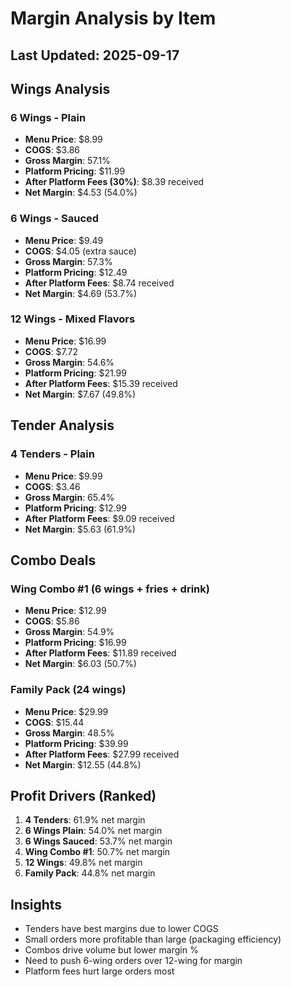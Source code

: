 # Margin Analysis by Item

## Last Updated: 2025-09-17

## Wings Analysis

### 6 Wings - Plain
- **Menu Price**: $8.99
- **COGS**: $3.86
- **Gross Margin**: 57.1%
- **Platform Pricing**: $11.99
- **After Platform Fees (30%)**: $8.39 received
- **Net Margin**: $4.53 (54.0%)

### 6 Wings - Sauced
- **Menu Price**: $9.49
- **COGS**: $4.05 (extra sauce)
- **Gross Margin**: 57.3%
- **Platform Pricing**: $12.49
- **After Platform Fees**: $8.74 received  
- **Net Margin**: $4.69 (53.7%)

### 12 Wings - Mixed Flavors
- **Menu Price**: $16.99
- **COGS**: $7.72
- **Gross Margin**: 54.6%
- **Platform Pricing**: $21.99
- **After Platform Fees**: $15.39 received
- **Net Margin**: $7.67 (49.8%)

## Tender Analysis

### 4 Tenders - Plain
- **Menu Price**: $9.99
- **COGS**: $3.46
- **Gross Margin**: 65.4%
- **Platform Pricing**: $12.99
- **After Platform Fees**: $9.09 received
- **Net Margin**: $5.63 (61.9%)

## Combo Deals

### Wing Combo #1 (6 wings + fries + drink)
- **Menu Price**: $12.99
- **COGS**: $5.86
- **Gross Margin**: 54.9%
- **Platform Pricing**: $16.99
- **After Platform Fees**: $11.89 received
- **Net Margin**: $6.03 (50.7%)

### Family Pack (24 wings)
- **Menu Price**: $29.99  
- **COGS**: $15.44
- **Gross Margin**: 48.5%
- **Platform Pricing**: $39.99
- **After Platform Fees**: $27.99 received
- **Net Margin**: $12.55 (44.8%)

## Profit Drivers (Ranked)
1. **4 Tenders**: 61.9% net margin
2. **6 Wings Plain**: 54.0% net margin
3. **6 Wings Sauced**: 53.7% net margin
4. **Wing Combo #1**: 50.7% net margin
5. **12 Wings**: 49.8% net margin
6. **Family Pack**: 44.8% net margin

## Insights
- Tenders have best margins due to lower COGS
- Small orders more profitable than large (packaging efficiency)
- Combos drive volume but lower margin %
- Need to push 6-wing orders over 12-wing for margin
- Platform fees hurt large orders most